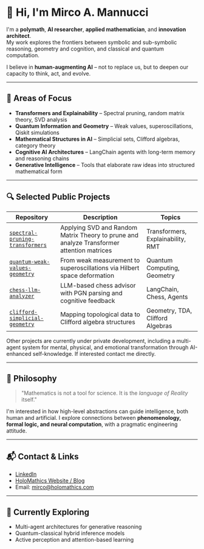 # 👋 Hi, I'm Mirco A. Mannucci

I'm a **polymath**, **AI researcher**, **applied mathematician**, and **innovation architect**.  
My work explores the frontiers between symbolic and sub-symbolic reasoning, geometry and cognition, and classical and quantum computation.

I believe in **human-augmenting AI** – not to replace us, but to deepen our capacity to think, act, and evolve.

---

## 🧠 Areas of Focus

- **Transformers and Explainability** – Spectral pruning, random matrix theory, SVD analysis
- **Quantum Information and Geometry** – Weak values, superoscillations, Qiskit simulations
- **Mathematical Structures in AI** – Simplicial sets, Clifford algebras, category theory
- **Cognitive AI Architectures** – LangChain agents with long-term memory and reasoning chains
- **Generative Intelligence** – Tools that elaborate raw ideas into structured mathematical form

---

## 🔍 Selected Public Projects

| Repository | Description | Topics |
|------------|-------------|--------|
| [`spectral-pruning-transformers`](https://github.com/Mircus/spectral-pruning-transformers) | Applying SVD and Random Matrix Theory to prune and analyze Transformer attention matrices | Transformers, Explainability, RMT |
| [`quantum-weak-values-geometry`](https://github.com/Mircus/quantum-weak-values-geometry) | From weak measurement to superoscillations via Hilbert space deformation | Quantum Computing, Geometry |
| [`chess-llm-analyzer`](https://github.com/Mircus/chess-llm-analyzer) | LLM-based chess advisor with PGN parsing and cognitive feedback | LangChain, Chess, Agents |
| [`clifford-simplicial-geometry`](https://github.com/Mircus/clifford-simplicial-geometry) | Mapping topological data to Clifford algebra structures | Geometry, TDA, Clifford Algebras |

Other projects are currently under private development, including  a multi-agent system for mental, physical, and emotional transformation through AI-enhanced self-knowledge.
If interested contact me directly. 

---

## 📜 Philosophy

> "Mathematics is not a tool for science. It is the *language of Reality* itself."

I'm interested in how high-level abstractions can guide intelligence, both human and artificial. I explore connections between **phenomenology, formal logic, and neural computation**, with a pragmatic engineering attitude.

---

## 📬 Contact & Links

- [LinkedIn](https://www.linkedin.com/in/mircomannucci/) 
- [HoloMathics Website / Blog](www.holomathics.com) 
- Email: mirco@holomathics.com 

---

## 🧭 Currently Exploring
- Multi-agent architectures for generative reasoning
- Quantum-classical hybrid inference models
- Active perception and attention-based learning
